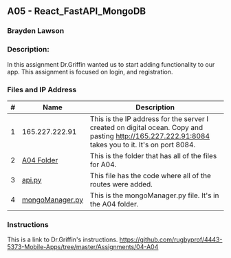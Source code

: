 ## A05 - React_FastAPI_MongoDB
### Brayden Lawson
### Description:

In this assignment Dr.Griffin wanted us to start adding functionality to our app. This assignment is focused on login, and registration.

### Files and IP Address

|   #   | Name     | Description                      |
| :---: | -------- | -------------------------------- |
|   1   | 165.227.222.91 | This is the IP address for the server I created on digital ocean. Copy and pasting http://165.227.222.91:8084 takes you to it. It's on port 8084. |
|   2   | [A04 Folder](https://github.com/bglawson1001/4443-MobileApps-Lawson/tree/main/Assignments/Mongo%20DB/A04) | This is the folder that has all of the files for A04.  |
|   3   | [api.py](https://github.com/bglawson1001/4443-MobileApps-Lawson/blob/main/Assignments/Mongo%20DB/A04/candyAPI/api.py) | This file has the code where all of the routes were added. |
|   4   | [mongoManager.py](https://github.com/bglawson1001/4443-MobileApps-Lawson/blob/main/Assignments/Mongo%20DB/A04/candyAPI/mongoManager.py) | This is the mongoManager.py file. It's in the A04 folder. |




### Instructions

This is a link to Dr.Griffin's instructions. https://github.com/rugbyprof/4443-5373-Mobile-Apps/tree/master/Assignments/04-A04





